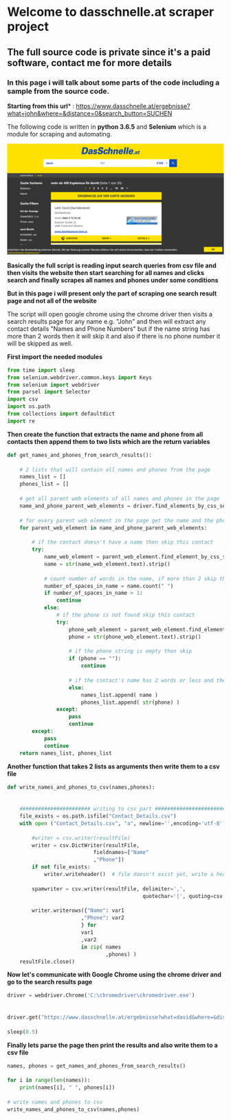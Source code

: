 # Welcome to dasschnelle.at scraper project

## The full source code is private since it's a paid software, contact me for more details

### In this page i will talk about some parts of the code including a sample from the source code.

**Starting from this url*** : https://www.dasschnelle.at/ergebnisse?what=john&where=&distance=0&search_button=SUCHEN

The following code is written in **python 3.6.5** and **Selenium** which is a module for scraping and automating.

![Image of search results page](https://raw.githubusercontent.com/zowail/dasschnelle-scraper/master/dasschnelle%20search%20results%20page.PNG?token=AMfGvjJgWfWdTtmG3_NMxZGAiwpcpw3Sks5a7k7gwA%3D%3D)

**Basically the full script is reading input search queries from csv file and then visits the website then start searching for all names and clicks search and finally scrapes all names and phones under some conditions**

**But in this page i will present only the part of scraping one search result page and not all of the website**

The script will open google chrome using the chrome driver then visits a search results page for any name e.g. "John"
and then will extract any contact details "Names and Phone Numbers" but if the name string has more than 2 words then it will skip it and also if there is no phone number it will be skipped as well.

**First import the needed modules**
```python
from time import sleep
from selenium.webdriver.common.keys import Keys
from selenium import webdriver
from parsel import Selector
import csv
import os.path
from collections import defaultdict
import re
```

**Then create the function that extracts the name and phone from all contacts then append them to two lists which are the return variables**
```python
def get_names_and_phones_from_search_results():
    
    # 2 lists that will contain all names and phones from the page
    names_list = []
    phones_list = []

    # get all parent web elements of all names and phones in the page
    name_and_phone_parent_web_elements = driver.find_elements_by_css_selector("article[typeof = 'Organization']")

    # for every parent web element in the page get the name and the phone web elements and then get the text
    for parent_web_element in name_and_phone_parent_web_elements:
        
        # if the contact doesn't have a name then skip this contact
        try:
            name_web_element = parent_web_element.find_element_by_css_selector("h3[property='legalName']")
            name = str(name_web_element.text).strip()

            # count number of words in the name, if more than 2 skip the appending part
            number_of_spaces_in_name = name.count(" ")
            if number_of_spaces_in_name > 1:
                continue
            else:
                # if the phone is not found skip this contact
                try:
                    phone_web_element = parent_web_element.find_element_by_css_selector("span[property = 'telephone']")
                    phone = str(phone_web_element.text).strip()

                    # if the phone string is empty then skip
                    if (phone == ""):
                        continue

                    # if the contact's name has 2 words or less and the phone is found then append to the list
                    else:
                        names_list.append( name )
                        phones_list.append( str(phone) )
                except:
                    pass
                    continue
        except:
            pass
            continue
    return names_list, phones_list
```

**Another function that takes 2 lists as arguments then write them to a csv file**
```python
def write_names_and_phones_to_csv(names,phones):
    

    ####################### writing to csv part #########################
    file_exists = os.path.isfile("Contact_Details.csv")
    with open ("Contact_Details.csv", "a", newline='',encoding='utf-8') as resultFile:  # open input file for reading

        #writer = csv.writer(resultFile)
        writer = csv.DictWriter(resultFile,
                            fieldnames=["Name"
                            ,"Phone"])
        if not file_exists:
            writer.writeheader()  # file doesn't exist yet, write a header
        
        spamwriter = csv.writer(resultFile, delimiter=',',
                                            quotechar='|', quoting=csv.QUOTE_MINIMAL)

        writer.writerows({"Name": var1
                        ,"Phone": var2
                        } for
                        var1
                        ,var2
                        in zip( names
                                ,phones) )
    resultFile.close()
```

**Now let's communicate with Google Chrome using the chrome driver and go to the search results page**
```python
driver = webdriver.Chrome('C:\chromedriver\chromedriver.exe')


driver.get("https://www.dasschnelle.at/ergebnisse?what=david&where=&distance=0&search_button=SUCHEN")

sleep(0.5)
```

**Finally lets parse the page then print the results and also write them to a csv file**
```python
names, phones = get_names_and_phones_from_search_results()

for i in range(len(names)):
    print(names[i], " ", phones[i])

# write names and phones to csv
write_names_and_phones_to_csv(names,phones)
```

